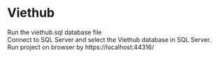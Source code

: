 # Viethub
Run the viethub.sql database file 
</br>
Connect to SQL Server and select the Viethub database in SQL Server.
</br>
Run project on browser by https://localhost:44316/
